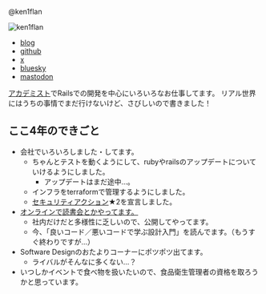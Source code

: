 @ken1flan

![ken1flan](https://gravatar.com/avatar/6d5dbb7f4489227b5e85860f37bceb52?s=120)

- [blog](https://ken1flan.hatenablog.com/)
- [github](https://github.com/ken1flan)
- [x](https://x.com/ken1flan)
- [bluesky](https://bsky.app/profile/ken1flan.bsky.social)
- [mastodon](https://pawoo.net/@ken1flan)

[アカデミスト](https://academist-cf.com/)でRailsでの開発を中心にいろいろなお仕事してます。
リアル世界にはうちの事情でまだ行けないけど、さびしいので書きました！

## ここ4年のできごと

- 会社でいろいろしました・してます。
  - ちゃんとテストを動くようにして、rubyやrailsのアップデートについていけるようにしました。
    - アップデートはまだ途中…。
  - インフラをterraformで管理するようにしました。
  - [セキュリティアクション](https://www.ipa.go.jp/security/security-action/)★2を宣言しました。
- [オンラインで読書会とかやってます。](https://academist-reading.connpass.com/)
  - 社内だけだと多様性に乏しいので、公開してやってます。
  - 今、「良いコード／悪いコードで学ぶ設計入門」を読んでます。（もうすぐ終わりですが…）
- Software Designのおたよりコーナーにポツポツ出てます。
  - ライバルがそんなに多くない…？
- いつしかイベントで食べ物を扱いたいので、食品衛生管理者の資格を取ろうかと思っています。
